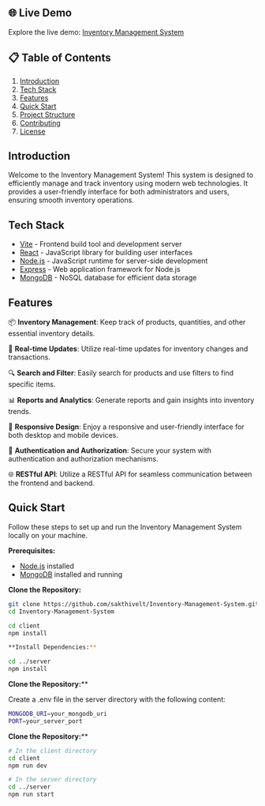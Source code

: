 ## 🌐 Live Demo

Explore the live demo: [Inventory Management System](https://inventory-managementt.web.app/)

## 📋 Table of Contents

1. [Introduction](#introduction)
2. [Tech Stack](#tech-stack)
3. [Features](#features)
4. [Quick Start](#quick-start)
5. [Project Structure](#project-structure)
6. [Contributing](#contributing)
7. [License](#license)

## <a name="introduction">Introduction</a>

Welcome to the Inventory Management System! This system is designed to efficiently manage and track inventory using modern web technologies. It provides a user-friendly interface for both administrators and users, ensuring smooth inventory operations.

## <a name="tech-stack">Tech Stack</a>

- [Vite](https://vitejs.dev/) - Frontend build tool and development server
- [React](https://reactjs.org/) - JavaScript library for building user interfaces
- [Node.js](https://nodejs.org/) - JavaScript runtime for server-side development
- [Express](https://expressjs.com/) - Web application framework for Node.js
- [MongoDB](https://www.mongodb.com/) - NoSQL database for efficient data storage

## <a name="features">Features</a>

📦 **Inventory Management**: Keep track of products, quantities, and other essential inventory details.

🔄 **Real-time Updates**: Utilize real-time updates for inventory changes and transactions.

🔍 **Search and Filter**: Easily search for products and use filters to find specific items.

📊 **Reports and Analytics**: Generate reports and gain insights into inventory trends.

🚀 **Responsive Design**: Enjoy a responsive and user-friendly interface for both desktop and mobile devices.

🔐 **Authentication and Authorization**: Secure your system with authentication and authorization mechanisms.

🌐 **RESTful API**: Utilize a RESTful API for seamless communication between the frontend and backend.

## <a name="quick-start">Quick Start</a>

Follow these steps to set up and run the Inventory Management System locally on your machine.

**Prerequisites:**

- [Node.js](https://nodejs.org/) installed
- [MongoDB](https://www.mongodb.com/) installed and running

**Clone the Repository:**

```bash
git clone https://github.com/sakthivelt/Inventory-Management-System.git
cd Inventory-Management-System

```
```bash
cd client
npm install

**Install Dependencies:**

cd ../server
npm install
```

**Clone the Repository:****

Create a .env file in the server directory with the following content:

```bash
MONGODB_URI=your_mongodb_uri
PORT=your_server_port
```

**Clone the Repository:****

```bash
# In the client directory
cd client
npm run dev

# In the server directory
cd ../server
npm run start
```
